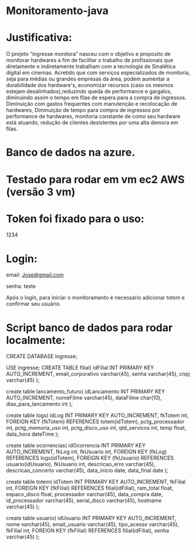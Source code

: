 # Monitoramento-java

# Justificativa:

O projeto “ingresse monitora” nasceu com o objetivo e proposito de monitorar hardwares a fim de facilitar o trabalho de profissionais que diretamente e indiretamente trabalham com a tecnologia de Sinalética digital em cinemas. Acretido que com serviços especializados de monitoria, seja para médias ou grandes empresas da área, podem aumentar a durabilidade dos hardware's, economizar recursos (caso os mesmos estejam desalinhados),reduzindo queda de performance e gargalos, diminuindo assim o tempo em filas de espera para a compra de ingressos. Diminuição com gastos frequentes com manutenção e recolocação de hardwares, Diminuição de tempo para compra de ingressos por performance de hardwares, monitoria constante de como seu hardware está atuando, redução de clientes desistentes por uma alta demora em filas.

 # Banco de dados na azure. 
 # Testado para rodar em vm ec2 AWS (versão 3 vm)
 
# Token foi fixado para o uso:
1234

# Login:

email:
Jose@gmail.com

senha:
teste

Após o login, para iniciar o monitoramento é necessário adicionar totem e confirmar seu usuário.

# Script banco de dados para rodar localmente:

CREATE DATABASE ingresse;

USE ingresse;
CREATE TABLE filial(
	idFilial INT PRIMARY KEY AUTO_INCREMENT,
	email_corporativo varchar(45),
	senha varchar(45),
	cnpj varchar(45)
);

create table lancamento_futuro(
	idLancamento INT PRIMARY KEY AUTO_INCREMENT,
	nomeFilme varchar(45),
	dataFilme char(10),
	dias_para_lancamento int
);

create table logs(
	idLog INT PRIMARY KEY AUTO_INCREMENT,
	fkTotem int,
    FOREIGN KEY (fkTotem) REFERENCES totem(idTotem),
	pctg_processador int,
	pctg_memoria_uso int,
	pctg_disco_uso int,
	qtd_servicos int,
	temp float,
	data_hora dateTime
);

create table ocorrencias(
	idOcorrencia INT PRIMARY KEY AUTO_INCREMENT,
	fkLog int,
    fkUsuario int,
    FOREIGN KEY (fkLog) REFERENCES logs(idTotem),
    FOREIGN KEY (fkUsuario) REFERENCES usuario(idUsuario),
	fkUsuario int,
	descricao_erro varchar(45),
	descricao_concerto varchar(45),
	data_inicio date,
	data_final date
);

create table totem(
	idTotem INT PRIMARY KEY AUTO_INCREMENT,
	fkFilial int,
    FOREIGN KEY (fkFilial) REFERENCES filial(idFilial),
	ram_total float,
	espaco_disco float,
	processador varchar(45),
	data_compra date,
	id_processador varchar(45),
	serial_disco varchar(45),
	hostname varchar(45)
);

create table usuario(
	idUsuario INT PRIMARY KEY AUTO_INCREMENT,
	nome varchar(45),
	email_usuario varchar(45),
	tipo_acesso varchar(45),
	fkFilial int,
    FOREIGN KEY (fkFilial) REFERENCES filial(idFilial),
	senha varchar(45)
);


